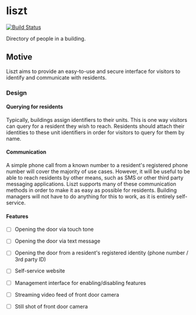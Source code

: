 # liszt

[![Build
Status](https://travis-ci.org/liszt-code/liszt.svg?branch=master)](https://travis-ci.org/liszt-code/liszt)

Directory of people in a building.

## Motive

Liszt aims to provide an easy-to-use and secure interface for visitors to identify and communicate with residents.

### Design

#### Querying for residents

Typically, buildings assign identifiers to their units. This is one way visitors can query for a resident they wish to reach. Residents should attach their identities to these unit identifiers in order for visitors to query for them by name.

#### Communication

A simple phone call from a known number to a resident's registered phone number will cover the majority of use cases. However, it will be useful to be able to reach residents by other means, such as SMS or other third party messaging applications. Liszt supports many of these communication methods in order to make it as easy as possible for residents. Building managers will not have to do anything for this to work, as it is entirely self-service.

#### Features

* [ ] Opening the door via touch tone
* [ ] Opening the door via text message
* [ ] Opening the door from a resident's registered identity \(phone number / 3rd party ID\)
* [ ] Self-service website
* [ ] Management interface for enabling/disabling features
* [ ] Streaming video feed of front door camera
* [ ] Still shot of front door camera



